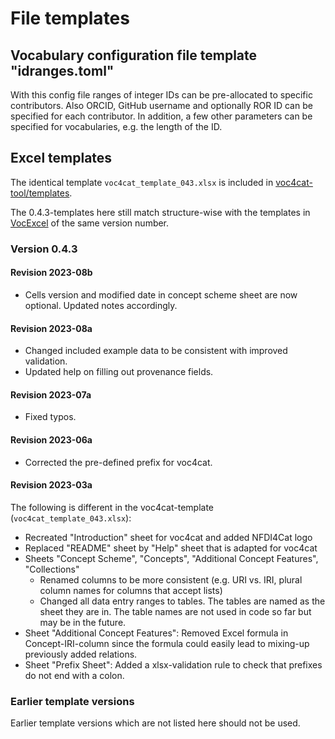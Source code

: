 # File templates

## Vocabulary configuration file template "idranges.toml"

With this config file ranges of integer IDs can be pre-allocated to specific contributors.
Also ORCID, GitHub username and optionally ROR ID can be specified for each contributor.
In addition, a few other parameters can be specified for vocabularies, e.g. the length of the ID.

## Excel templates

The identical template `voc4cat_template_043.xlsx` is included in [voc4cat-tool/templates](https://github.com/nfdi4cat/voc4cat-template/tree/main/templates).

The 0.4.3-templates here still match structure-wise with the templates in [VocExcel](https://github.com/rdflib/VocExcel) of the same version number.

### Version 0.4.3

#### Revision 2023-08b

- Cells version and modified date in concept scheme sheet are now optional. Updated notes accordingly.

#### Revision 2023-08a

- Changed included example data to be consistent with improved validation.
- Updated help on filling out provenance fields.

#### Revision 2023-07a

- Fixed typos.

#### Revision 2023-06a

- Corrected the pre-defined prefix for voc4cat.

#### Revision 2023-03a

The following is different in the voc4cat-template (`voc4cat_template_043.xlsx`):

- Recreated "Introduction" sheet for voc4cat and added NFDI4Cat logo
- Replaced "README" sheet by "Help" sheet that is adapted for voc4cat
- Sheets "Concept Scheme", "Concepts", "Additional Concept Features", "Collections"
  - Renamed columns to be more consistent (e.g. URI vs. IRI, plural column names for columns that accept lists)
  - Changed all data entry ranges to tables. The tables are named as the sheet they are in. The table names are not used in code so far but may be in the future.
- Sheet "Additional Concept Features": Removed Excel formula in Concept-IRI-column since the formula could easily lead to mixing-up previously added relations.
- Sheet "Prefix Sheet": Added a xlsx-validation rule to check that prefixes do not end with a colon.

### Earlier template versions

Earlier template versions which are not listed here should not be used.
